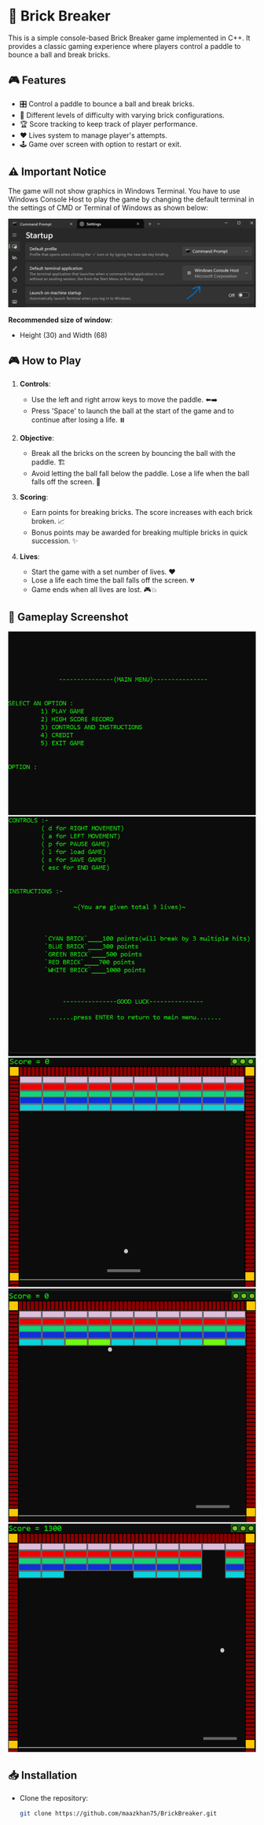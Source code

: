 # 🧱 Brick Breaker

This is a simple console-based Brick Breaker game implemented in C++. It provides a classic gaming experience where players control a paddle to bounce a ball and break bricks.

## 🎮 Features

- 🎛️ Control a paddle to bounce a ball and break bricks.
- 🌟 Different levels of difficulty with varying brick configurations.
- 🏆 Score tracking to keep track of player performance.
- ❤️ Lives system to manage player's attempts.
- 🕹️ Game over screen with option to restart or exit.

## ⚠️ Important Notice

The game will not show graphics in Windows Terminal. You have to use Windows Console Host to play the game by changing the default terminal in the settings of CMD or Terminal of Windows as shown below:

![instruction](images/6.png)

**Recommended size of window**: 
- Height (30) and Width (68)

## 🎮 How to Play

1. **Controls**:
   - Use the left and right arrow keys to move the paddle. ⬅️➡️
   - Press 'Space' to launch the ball at the start of the game and to continue after losing a life. ⏸️

2. **Objective**:
   - Break all the bricks on the screen by bouncing the ball with the paddle. 🏗️
   - Avoid letting the ball fall below the paddle. Lose a life when the ball falls off the screen. 🚫

3. **Scoring**:
   - Earn points for breaking bricks. The score increases with each brick broken. 📈
   - Bonus points may be awarded for breaking multiple bricks in quick succession. ✨

4. **Lives**:
   - Start the game with a set number of lives. ❤️
   - Lose a life each time the ball falls off the screen. 💔
   - Game ends when all lives are lost. 🎮💥

## 📸 Gameplay Screenshot

![gameMenu](images/1.png)
![gameControls](images/2.png)
![gameplay](images/3.png)
![gameplay](images/4.png)
![gameplay](images/5.png)

## 📥 Installation

- Clone the repository:
  ```bash
  git clone https://github.com/maazkhan75/BrickBreaker.git
